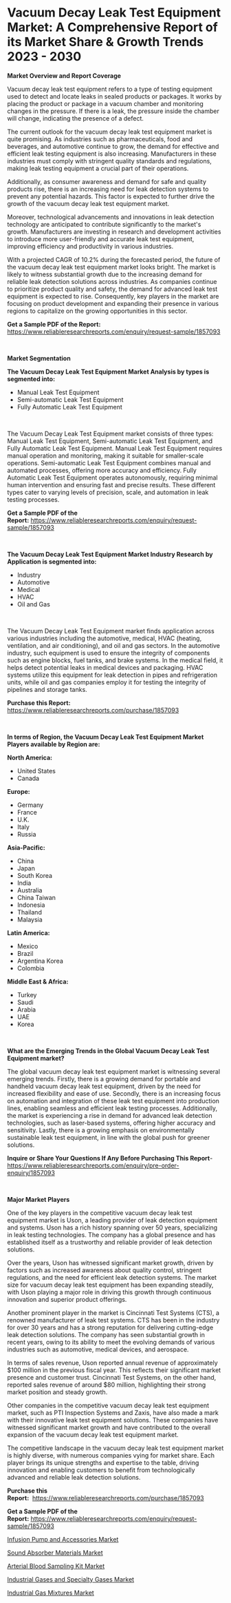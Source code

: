 <p><h1>Vacuum Decay Leak Test Equipment Market: A Comprehensive Report of its Market Share & Growth Trends 2023 - 2030</h1></p><p><strong>Market Overview and Report Coverage</strong></p>
<p><p>Vacuum decay leak test equipment refers to a type of testing equipment used to detect and locate leaks in sealed products or packages. It works by placing the product or package in a vacuum chamber and monitoring changes in the pressure. If there is a leak, the pressure inside the chamber will change, indicating the presence of a defect.</p><p>The current outlook for the vacuum decay leak test equipment market is quite promising. As industries such as pharmaceuticals, food and beverages, and automotive continue to grow, the demand for effective and efficient leak testing equipment is also increasing. Manufacturers in these industries must comply with stringent quality standards and regulations, making leak testing equipment a crucial part of their operations.</p><p>Additionally, as consumer awareness and demand for safe and quality products rise, there is an increasing need for leak detection systems to prevent any potential hazards. This factor is expected to further drive the growth of the vacuum decay leak test equipment market.</p><p>Moreover, technological advancements and innovations in leak detection technology are anticipated to contribute significantly to the market's growth. Manufacturers are investing in research and development activities to introduce more user-friendly and accurate leak test equipment, improving efficiency and productivity in various industries.</p><p>With a projected CAGR of 10.2% during the forecasted period, the future of the vacuum decay leak test equipment market looks bright. The market is likely to witness substantial growth due to the increasing demand for reliable leak detection solutions across industries. As companies continue to prioritize product quality and safety, the demand for advanced leak test equipment is expected to rise. Consequently, key players in the market are focusing on product development and expanding their presence in various regions to capitalize on the growing opportunities in this sector.</p></p>
<p><strong>Get a Sample PDF of the Report:</strong> <a href="https://www.reliableresearchreports.com/enquiry/request-sample/1857093">https://www.reliableresearchreports.com/enquiry/request-sample/1857093</a></p>
<p>&nbsp;</p>
<p><strong>Market Segmentation</strong></p>
<p><strong>The Vacuum Decay Leak Test Equipment Market Analysis by types is segmented into:</strong></p>
<p><ul><li>Manual Leak Test Equipment</li><li>Semi-automatic Leak Test Equipment</li><li>Fully Automatic Leak Test Equipment</li></ul></p>
<p>&nbsp;</p>
<p><p>The Vacuum Decay Leak Test Equipment market consists of three types: Manual Leak Test Equipment, Semi-automatic Leak Test Equipment, and Fully Automatic Leak Test Equipment. Manual Leak Test Equipment requires manual operation and monitoring, making it suitable for smaller-scale operations. Semi-automatic Leak Test Equipment combines manual and automated processes, offering more accuracy and efficiency. Fully Automatic Leak Test Equipment operates autonomously, requiring minimal human intervention and ensuring fast and precise results. These different types cater to varying levels of precision, scale, and automation in leak testing processes.</p></p>
<p><strong>Get a Sample PDF of the Report:</strong>&nbsp;<a href="https://www.reliableresearchreports.com/enquiry/request-sample/1857093">https://www.reliableresearchreports.com/enquiry/request-sample/1857093</a></p>
<p>&nbsp;</p>
<p><strong>The Vacuum Decay Leak Test Equipment Market Industry Research by Application is segmented into:</strong></p>
<p><ul><li>Industry</li><li>Automotive</li><li>Medical</li><li>HVAC</li><li>Oil and Gas</li></ul></p>
<p>&nbsp;</p>
<p><p>The Vacuum Decay Leak Test Equipment market finds application across various industries including the automotive, medical, HVAC (heating, ventilation, and air conditioning), and oil and gas sectors. In the automotive industry, such equipment is used to ensure the integrity of components such as engine blocks, fuel tanks, and brake systems. In the medical field, it helps detect potential leaks in medical devices and packaging. HVAC systems utilize this equipment for leak detection in pipes and refrigeration units, while oil and gas companies employ it for testing the integrity of pipelines and storage tanks.</p></p>
<p><strong>Purchase this Report:</strong>&nbsp; <a href="https://www.reliableresearchreports.com/purchase/1857093">https://www.reliableresearchreports.com/purchase/1857093</a></p>
<p>&nbsp;</p>
<p><strong>In terms of Region, the Vacuum Decay Leak Test Equipment Market Players available by Region are:</strong></p>
<p>
    <p> <strong> North America: </strong>
        <ul>
            <li>United States</li>
            <li>Canada</li>
        </ul>
        </p> 
    <p> <strong> Europe: </strong>
        <ul>
            <li>Germany</li>
            <li>France</li>
            <li>U.K.</li>
            <li>Italy</li>
            <li>Russia</li>
        </ul>
        </p> 
    <p> <strong> Asia-Pacific: </strong>
        <ul>
            <li>China</li>
            <li>Japan</li>
            <li>South Korea</li>
            <li>India</li>
            <li>Australia</li>
            <li>China Taiwan</li>
            <li>Indonesia</li>
            <li>Thailand</li>
            <li>Malaysia</li>
        </ul>
        </p> 
    <p> <strong> Latin America: </strong>
        <ul>
            <li>Mexico</li>
            <li>Brazil</li>
            <li>Argentina Korea</li>
            <li>Colombia</li>
        </ul>
        </p> 
    <p> <strong> Middle East & Africa: </strong>
        <ul>
            <li>Turkey</li>
            <li>Saudi</li>
            <li>Arabia</li>
            <li>UAE</li>
            <li>Korea</li>
        </ul>
    </p>
    </p>
<p>&nbsp;</p>
<p><strong>What are the Emerging Trends in the Global Vacuum Decay Leak Test Equipment market?</strong></p>
<p><p>The global vacuum decay leak test equipment market is witnessing several emerging trends. Firstly, there is a growing demand for portable and handheld vacuum decay leak test equipment, driven by the need for increased flexibility and ease of use. Secondly, there is an increasing focus on automation and integration of these leak test equipment into production lines, enabling seamless and efficient leak testing processes. Additionally, the market is experiencing a rise in demand for advanced leak detection technologies, such as laser-based systems, offering higher accuracy and sensitivity. Lastly, there is a growing emphasis on environmentally sustainable leak test equipment, in line with the global push for greener solutions.</p></p>
<p><strong>Inquire or Share Your Questions If Any Before Purchasing This Report</strong>- <a href="https://www.reliableresearchreports.com/enquiry/pre-order-enquiry/1857093">https://www.reliableresearchreports.com/enquiry/pre-order-enquiry/1857093</a></p>
<p>&nbsp;</p>
<p><strong>Major Market Players</strong></p>
<p><p>One of the key players in the competitive vacuum decay leak test equipment market is Uson, a leading provider of leak detection equipment and systems. Uson has a rich history spanning over 50 years, specializing in leak testing technologies. The company has a global presence and has established itself as a trustworthy and reliable provider of leak detection solutions.</p><p>Over the years, Uson has witnessed significant market growth, driven by factors such as increased awareness about quality control, stringent regulations, and the need for efficient leak detection systems. The market size for vacuum decay leak test equipment has been expanding steadily, with Uson playing a major role in driving this growth through continuous innovation and superior product offerings.</p><p>Another prominent player in the market is Cincinnati Test Systems (CTS), a renowned manufacturer of leak test systems. CTS has been in the industry for over 30 years and has a strong reputation for delivering cutting-edge leak detection solutions. The company has seen substantial growth in recent years, owing to its ability to meet the evolving demands of various industries such as automotive, medical devices, and aerospace.</p><p>In terms of sales revenue, Uson reported annual revenue of approximately $100 million in the previous fiscal year. This reflects their significant market presence and customer trust. Cincinnati Test Systems, on the other hand, reported sales revenue of around $80 million, highlighting their strong market position and steady growth.</p><p>Other companies in the competitive vacuum decay leak test equipment market, such as PTI Inspection Systems and Zaxis, have also made a mark with their innovative leak test equipment solutions. These companies have witnessed significant market growth and have contributed to the overall expansion of the vacuum decay leak test equipment market.</p><p>The competitive landscape in the vacuum decay leak test equipment market is highly diverse, with numerous companies vying for market share. Each player brings its unique strengths and expertise to the table, driving innovation and enabling customers to benefit from technologically advanced and reliable leak detection solutions.</p></p>
<p><strong>Purchase this Report:</strong>&nbsp;&nbsp;<a href="https://www.reliableresearchreports.com/purchase/1857093">https://www.reliableresearchreports.com/purchase/1857093</a></p>
<p></p>
<p><strong>Get a Sample PDF of the Report:</strong>&nbsp;<a href="https://www.reliableresearchreports.com/enquiry/request-sample/1857093">https://www.reliableresearchreports.com/enquiry/request-sample/1857093</a></p>
<p><p><a href="https://medium.com/@emmyrolfson8689/infusion-pump-and-accessories-market-share-evolution-and-market-growth-trends-2023-2030-b2744dd94274">Infusion Pump and Accessories Market</a></p><p><a href="https://www.linkedin.com/pulse/decoding-sound-absorber-materials-market-deep-dive-latest-zgf6e/">Sound Absorber Materials Market</a></p><p><a href="https://medium.com/@ginawindler1965/arterial-blood-sampling-kit-market-size-cagr-trends-2024-2030-1158e4f625e6">Arterial Blood Sampling Kit Market</a></p><p><a href="https://www.linkedin.com/pulse/industrial-gases-specialty-market-challenges-opportunities-0vxre/">Industrial Gases and Specialty Gases Market</a></p><p><a href="https://www.linkedin.com/pulse/industrial-gas-mixtures-market-size-2023-2030-global-analysis-bhvye/">Industrial Gas Mixtures Market</a></p></p>